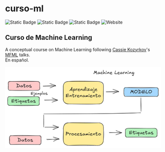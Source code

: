 # curso-ml
![Static Badge](https://img.shields.io/badge/Material_for_MkDocs-%23526CFE?logo=materialformkdocs&logoColor=white)
![Static Badge](https://img.shields.io/badge/Excalidraw-%236965DB?logo=excalidraw&logoColor=white)
![Static Badge](https://img.shields.io/badge/Marp-%2367b8e2?logo=markdown)
![Website](https://img.shields.io/website?url=https%3A%2F%2Fmikel-imaz.github.io%2Fcurso-ml)

## Curso de Machine Learning
A conceptual course on Machine Learning following [Cassie Kozyrkov](https://www.kozyr.com/)'s [MFML](https://www.youtube.com/watch?v=1vkb7BCMQd0) talks.  
En español.

[![](docs/imgs/draw_009.png)](https://mikel-imaz.github.io/curso-ml)
